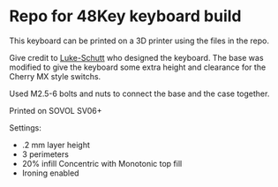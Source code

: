 # Repo for 48Key keyboard build

This keyboard can be printed on a 3D printer using the files in the repo.

Give credit to [Luke-Schutt](https://github.com/luke-schutt/keyboards/tree/main/48keys) who designed the keyboard.
The base was modified to give the keyboard some extra height and clearance for the Cherry MX style switchs.

Used M2.5-6 bolts and nuts to connect the base and the case together.

Printed on SOVOL SV06+

Settings:
- .2 mm layer height
- 3 perimeters
- 20% infill Concentric with Monotonic top fill
- Ironing enabled
